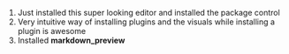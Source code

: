 1. Just installed this super looking editor and installed the package control
2. Very intuitive way of installing plugins and the visuals while installing a plugin is awesome
3. Installed **markdown_preview**
